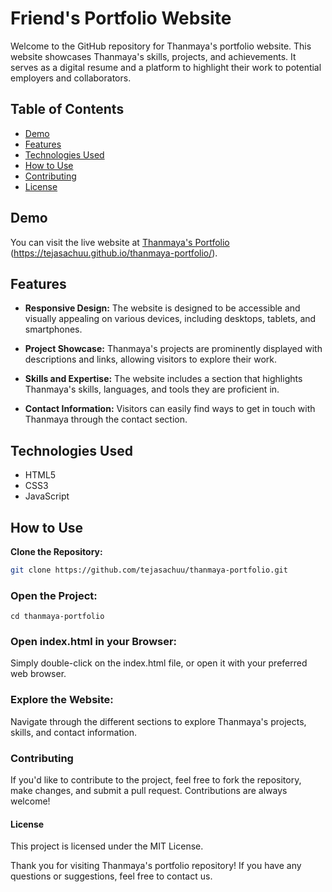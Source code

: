 # Friend's Portfolio Website

Welcome to the GitHub repository for Thanmaya's portfolio website. This website showcases Thanmaya's skills, projects, and achievements. It serves as a digital resume and a platform to highlight their work to potential employers and collaborators.

## Table of Contents

- [Demo](#demo)
- [Features](#features)
- [Technologies Used](#technologies-used)
- [How to Use](#how-to-use)
- [Contributing](#contributing)
- [License](#license)

## Demo

You can visit the live website at [Thanmaya's Portfolio](#) (https://tejasachuu.github.io/thanmaya-portfolio/).

## Features

- **Responsive Design:** The website is designed to be accessible and visually appealing on various devices, including desktops, tablets, and smartphones.

- **Project Showcase:** Thanmaya's projects are prominently displayed with descriptions and links, allowing visitors to explore their work.

- **Skills and Expertise:** The website includes a section that highlights Thanmaya's skills, languages, and tools they are proficient in.

- **Contact Information:** Visitors can easily find ways to get in touch with Thanmaya through the contact section.

## Technologies Used

- HTML5
- CSS3
- JavaScript


## How to Use
**Clone the Repository:**
   ```bash
   git clone https://github.com/tejasachuu/thanmaya-portfolio.git
   ```

### Open the Project:

```
cd thanmaya-portfolio
```

### Open index.html in your Browser:

Simply double-click on the index.html file, or open it with your preferred web browser.


### Explore the Website:

Navigate through the different sections to explore Thanmaya's projects, skills, and contact information.


### Contributing
If you'd like to contribute to the project, feel free to fork the repository, make changes, and submit a pull request. Contributions are always welcome!

#### License
This project is licensed under the MIT License.

Thank you for visiting Thanmaya's portfolio repository! If you have any questions or suggestions, feel free to contact us.
